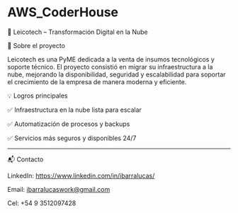 # AWS_CoderHouse
🚀 Leicotech – Transformación Digital en la Nube

📖 Sobre el proyecto

Leicotech es una PyME dedicada a la venta de insumos tecnológicos y soporte técnico.
El proyecto consistió en migrar su infraestructura a la nube, mejorando la disponibilidad, seguridad y escalabilidad para soportar el crecimiento de la empresa de manera moderna y eficiente.

💡 Logros principales

✅ Infraestructura en la nube lista para escalar

✅ Automatización de procesos y backups

✅ Servicios más seguros y disponibles 24/7

-------------------------

📬 Contacto

LinkedIn: https://www.linkedin.com/in/ibarralucas/

Email: ibarralucaswork@gmail.com

Cel: +54 9 3512097428

